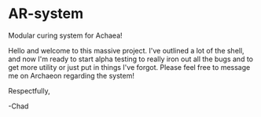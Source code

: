 # AR-system
Modular curing system for Achaea!

Hello and welcome to this massive project.  I've outlined a lot of the shell, and now I'm ready to start alpha testing to really iron out all the bugs and to get more utility or just put in things I've forgot.  Please feel free to message me on Archaeon regarding the system!

Respectfully,

-Chad
